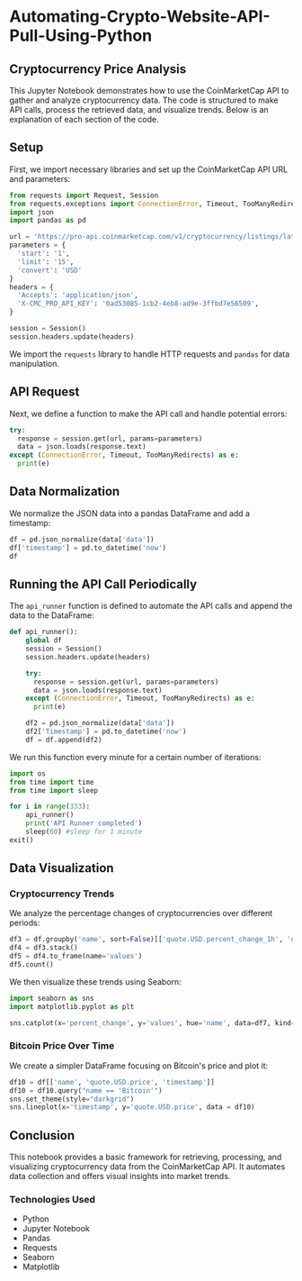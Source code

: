 # Automating-Crypto-Website-API-Pull-Using-Python
## Cryptocurrency Price Analysis

This Jupyter Notebook demonstrates how to use the CoinMarketCap API to gather and analyze cryptocurrency data. The code is structured to make API calls, process the retrieved data, and visualize trends. Below is an explanation of each section of the code.

## Setup

First, we import necessary libraries and set up the CoinMarketCap API URL and parameters:

```python
from requests import Request, Session
from requests.exceptions import ConnectionError, Timeout, TooManyRedirects
import json
import pandas as pd

url = 'https://pro-api.coinmarketcap.com/v1/cryptocurrency/listings/latest'
parameters = {
  'start': '1',
  'limit': '15',
  'convert': 'USD'
}
headers = {
  'Accepts': 'application/json',
  'X-CMC_PRO_API_KEY': '0ad53085-1cb2-4eb8-ad9e-3ffbd7e56509',
}

session = Session()
session.headers.update(headers)
```

We import the `requests` library to handle HTTP requests and `pandas` for data manipulation.

## API Request

Next, we define a function to make the API call and handle potential errors:

```python
try:
  response = session.get(url, params=parameters)
  data = json.loads(response.text)
except (ConnectionError, Timeout, TooManyRedirects) as e:
  print(e)
```

## Data Normalization

We normalize the JSON data into a pandas DataFrame and add a timestamp:

```python
df = pd.json_normalize(data['data'])
df['timestamp'] = pd.to_datetime('now')
df
```

## Running the API Call Periodically

The `api_runner` function is defined to automate the API calls and append the data to the DataFrame:

```python
def api_runner():
    global df
    session = Session()
    session.headers.update(headers)

    try:
      response = session.get(url, params=parameters)
      data = json.loads(response.text)
    except (ConnectionError, Timeout, TooManyRedirects) as e:
      print(e)

    df2 = pd.json_normalize(data['data'])
    df2['Timestamp'] = pd.to_datetime('now')
    df = df.append(df2)
```

We run this function every minute for a certain number of iterations:

```python
import os 
from time import time
from time import sleep

for i in range(333):
    api_runner()
    print('API Runner completed')
    sleep(60) #sleep for 1 minute
exit()
```

## Data Visualization

### Cryptocurrency Trends

We analyze the percentage changes of cryptocurrencies over different periods:

```python
df3 = df.groupby('name', sort=False)[['quote.USD.percent_change_1h', 'quote.USD.percent_change_24h', 'quote.USD.percent_change_7d', 'quote.USD.percent_change_30d', 'quote.USD.percent_change_60d', 'quote.USD.percent_change_90d']].mean()
df4 = df3.stack()
df5 = df4.to_frame(name='values')
df5.count()
```

We then visualize these trends using Seaborn:

```python
import seaborn as sns
import matplotlib.pyplot as plt

sns.catplot(x='percent_change', y='values', hue='name', data=df7, kind='point')
```

### Bitcoin Price Over Time

We create a simpler DataFrame focusing on Bitcoin's price and plot it:

```python
df10 = df[['name', 'quote.USD.price', 'timestamp']]
df10 = df10.query("name == 'Bitcoin'")
sns.set_theme(style="darkgrid")
sns.lineplot(x='timestamp', y='quote.USD.price', data = df10)
```

## Conclusion

This notebook provides a basic framework for retrieving, processing, and visualizing cryptocurrency data from the CoinMarketCap API. It automates data collection and offers visual insights into market trends.


### Technologies Used
- Python
- Jupyter Notebook
- Pandas
- Requests
- Seaborn
- Matplotlib
